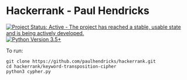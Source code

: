 Hackerrank - Paul Hendricks
===========================

[![Project Status: Active - The project has reached a stable, usable state and is being actively developed.](http://www.repostatus.org/badges/0.1.0/active.svg)](http://www.repostatus.org/#active) [![Python Version 3.5+](https://img.shields.io/badge/Python%20Version-3.5+-blue.svg)](https://img.shields.io/badge/Python%20Version-3.5+-blue.svg) 

To run:

```shell
git clone https://github.com/paulhendricks/hackerrank.git
cd hackerrank/keyword-transposition-cipher
python3 cypher.py
```
